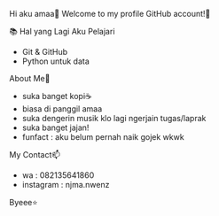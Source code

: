 Hi aku amaa🌻 
Welcome to my profile GitHub account!🎉 

📚 Hal yang Lagi Aku Pelajari
- Git & GitHub
- Python untuk data

About Me💮
- suka banget kopi☕
- biasa di panggil amaa
- suka dengerin musik klo lagi ngerjain tugas/laprak
- suka banget jajan!
- funfact : aku belum pernah naik gojek wkwk  

My Contact📫
- wa : 082135641860
- instagram : njma.nwenz
  
Byeee⭐  
